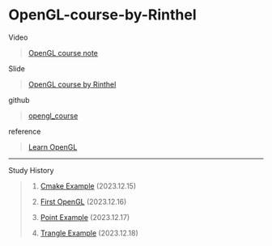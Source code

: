 # OpenGL-course-by-Rinthel
Video 
> [OpenGL course note](https://www.youtube.com/playlist?list=PLvNHCGtd4kh_cYLKMP_E-jwF3YKpDP4hf)


Slide 
> [OpenGL course by Rinthel](https://rinthel.github.io/opengl_course/)


github 
> [opengl_course](https://github.com/rinthel/opengl_course)


reference 
> [Learn OpenGL](https://learnopengl.com/)


---
Study History
> 1.  [Cmake Example](https://github.com/judah2023/OpenGL-course-by-Rinthel/tree/00-cmake_project_example) (2023.12.15)
> 
> 2. [First OpenGL](https://github.com/judah2023/OpenGL-course-by-Rinthel/tree/01-first_opengl_example) (2023.12.16)
> 
> 3. [Point Example](https://github.com/judah2023/OpenGL-course-by-Rinthel/tree/02-point_example) (2023.12.17)
> 
> 4. [Trangle Example](https://github.com/judah2023/OpenGL-course-by-Rinthel/tree/03-triangle_example) (2023.12.18)
